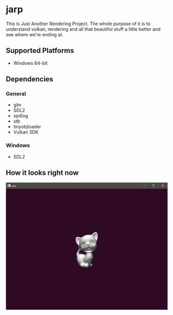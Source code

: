 # jarp

This is Just Another Rendering Project. The whole purpose of it is to understand vulkan, rendering and all that beautiful stuff a little better and see where we're ending at.

## Supported Platforms

- Windows 64-bit

## Dependencies
### General

- glm
- SDL2
- spdlog
- stb
- tinyobjloader
- Vulkan SDK

### Windows

- SDL2

## How it looks right now

![image](Screenshots/Application.PNG)
